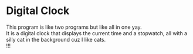 # Digital Clock

This program is like two programs but like all in one yay.  
It is a digital clock that displays the current time and a stopwatch, all with a silly cat in the background cuz I like cats.  
!!!
